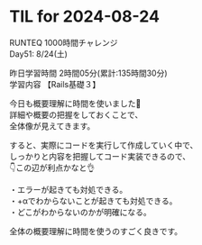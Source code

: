 # TIL for 2024-08-24

RUNTEQ 1000時間チャレンジ  
Day51: 8/24(土)  
  
昨日学習時間 2時間05分(累計:135時間30分)  
学習内容 【Rails基礎３】  

今日も概要理解に時間を使いました🙏  
詳細や概要の把握をしておくことで、  
全体像が見えてきます。  

すると、実際にコードを実行して作成していく中で、  
しっかりと内容を把握してコード実装できるので、  
👇この辺が利点かなと👌

・エラーが起きても対処できる。  
・+αでわからないことが起きても対処できる。  
・どこがわからないのかが明確になる。  

全体の概要理解に時間を使うのすごく良きです。  
